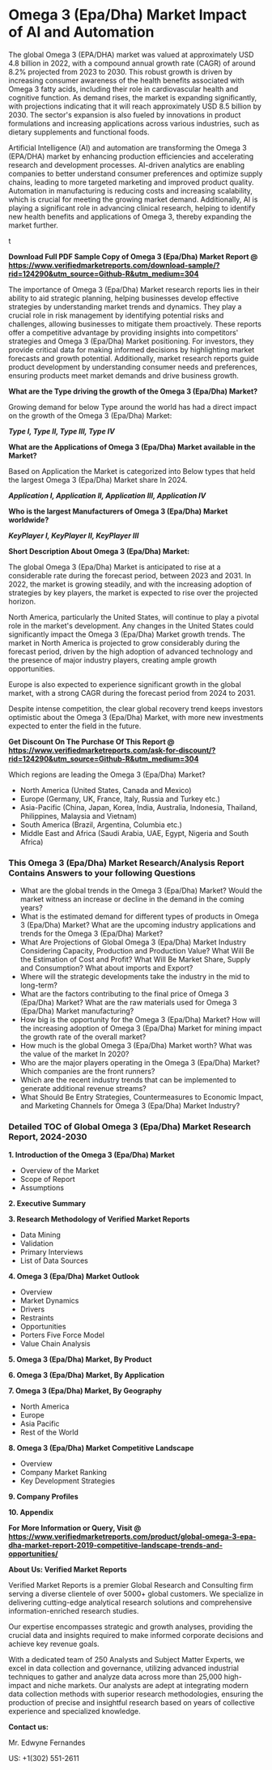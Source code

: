 <meta name="title" content="Global Omega 3 (Epa/Dha) Market Impact of AI and Automation"><meta name="description" content="The global Omega 3 (EPA/DHA) market was valued at approximately USD 4.8 billion in 2022, with a compound annual growth rate (CAGR) of around 8.2% projected from 2023 t"><meta name="title" content="Omega 3 (Epa/Dha) Market Size, Share, Scope, Trends, Growth, Opportunities, Analysis, Forecast"><h1>Omega 3 (Epa/Dha) Market Impact of AI and Automation</h1><p>The global Omega 3 (EPA/DHA) market was valued at approximately USD 4.8 billion in 2022, with a compound annual growth rate (CAGR) of around 8.2% projected from 2023 to 2030. This robust growth is driven by increasing consumer awareness of the health benefits associated with Omega 3 fatty acids, including their role in cardiovascular health and cognitive function. As demand rises, the market is expanding significantly, with projections indicating that it will reach approximately USD 8.5 billion by 2030. The sector's expansion is also fueled by innovations in product formulations and increasing applications across various industries, such as dietary supplements and functional foods.</p><p>Artificial Intelligence (AI) and automation are transforming the Omega 3 (EPA/DHA) market by enhancing production efficiencies and accelerating research and development processes. AI-driven analytics are enabling companies to better understand consumer preferences and optimize supply chains, leading to more targeted marketing and improved product quality. Automation in manufacturing is reducing costs and increasing scalability, which is crucial for meeting the growing market demand. Additionally, AI is playing a significant role in advancing clinical research, helping to identify new health benefits and applications of Omega 3, thereby expanding the market further.</p>t</p><p id="" class=""><strong>Download Full PDF Sample Copy of Omega 3 (Epa/Dha) Market Report @ <a href="https://www.verifiedmarketreports.com/download-sample/?rid=124290&utm_source=Github-R&utm_medium=304" target="_blank">https://www.verifiedmarketreports.com/download-sample/?rid=124290&utm_source=Github-R&utm_medium=304</a></strong></p><p>The importance of&nbsp;Omega 3 (Epa/Dha) Market research reports lies in their ability to aid strategic planning, helping businesses develop effective strategies by understanding market trends and dynamics. They play a crucial role in risk management by identifying potential risks and challenges, allowing businesses to mitigate them proactively. These reports offer a competitive advantage by providing insights into competitors' strategies and Omega 3 (Epa/Dha) Market positioning. For investors, they provide critical data for making informed decisions by highlighting market forecasts and growth potential. Additionally, market research reports guide product development by understanding consumer needs and preferences, ensuring products meet market demands and drive business growth.</p><p><strong>What are the&nbsp;Type driving the growth of the Omega 3 (Epa/Dha) Market?</strong></p><p id="" class="">Growing demand for below Type around the world has had a direct impact on the growth of the Omega 3 (Epa/Dha) Market:</p><em><strong>Type I, Type II, Type III, Type IV</strong></em></p><strong>What are the&nbsp;Applications&nbsp;of Omega 3 (Epa/Dha) Market available in the Market?</strong></p><p id="" class="">Based on Application the Market is categorized into Below types that held the largest Omega 3 (Epa/Dha) Market share In 2024.</p><em><strong>Application I, Application II, Application III, Application IV</strong></em></p><strong>Who is the largest Manufacturers of Omega 3 (Epa/Dha) Market worldwide?</strong></p><p><em><strong>KeyPlayer I, KeyPlayer II, KeyPlayer III</strong></em></p><p id="" class=""><strong>Short Description About Omega 3 (Epa/Dha) Market:</strong></p><p>The global Omega 3 (Epa/Dha) Market is anticipated to rise at a considerable rate during the forecast period, between 2023 and 2031. In 2022, the market is growing steadily, and with the increasing adoption of strategies by key players, the market is expected to rise over the projected horizon.</p><p>North America, particularly the United States, will continue to play a pivotal role in the market's development. Any changes in the United States could significantly impact the Omega 3 (Epa/Dha) Market growth trends. The market in North America is projected to grow considerably during the forecast period, driven by the high adoption of advanced technology and the presence of major industry players, creating ample growth opportunities.</p><p>Europe is also expected to experience significant growth in the global market, with a strong CAGR during the forecast period from 2024 to 2031.</p><p>Despite intense competition, the clear global recovery trend keeps investors optimistic about the Omega 3 (Epa/Dha) Market, with more new investments expected to enter the field in the future.</p><p id="" class=""><strong>Get Discount On The Purchase Of This Report @ <a href="https://www.verifiedmarketreports.com/ask-for-discount/?rid=124290&utm_source=Github-R&utm_medium=304" target="_blank">https://www.verifiedmarketreports.com/ask-for-discount/?rid=124290&utm_source=Github-R&utm_medium=304</a></strong></p>Which regions are leading the Omega 3 (Epa/Dha) Market?</p><ul><li>North America (United States, Canada and Mexico)</li><li>Europe (Germany, UK, France, Italy, Russia and Turkey etc.)</li><li>Asia-Pacific (China, Japan, Korea, India, Australia, Indonesia, Thailand, Philippines, Malaysia and Vietnam)</li><li>South America (Brazil, Argentina, Columbia etc.)</li><li>Middle East and Africa (Saudi Arabia, UAE, Egypt, Nigeria and South Africa)</li></ul><h3 id="" class="">This Omega 3 (Epa/Dha) Market Research/Analysis Report Contains Answers to your following Questions</h3><ul><li>What are the global trends in the Omega 3 (Epa/Dha) Market? Would the market witness an increase or decline in the demand in the coming years?</li><li>What is the estimated demand for different types of products in Omega 3 (Epa/Dha) Market? What are the upcoming industry applications and trends for the Omega 3 (Epa/Dha) Market?</li><li>What Are Projections of Global Omega 3 (Epa/Dha) Market Industry Considering Capacity, Production and Production Value? What Will Be the Estimation of Cost and Profit? What Will Be Market Share, Supply and Consumption? What about imports and Export?</li><li>Where will the strategic developments take the industry in the mid to long-term?</li><li>What are the factors contributing to the final price of Omega 3 (Epa/Dha) Market? What are the raw materials used for Omega 3 (Epa/Dha) Market manufacturing?</li><li>How big is the opportunity for the Omega 3 (Epa/Dha) Market? How will the increasing adoption of Omega 3 (Epa/Dha) Market for mining impact the growth rate of the overall market?</li><li>How much is the global Omega 3 (Epa/Dha) Market worth? What was the value of the market In 2020?</li><li>Who are the major players operating in the Omega 3 (Epa/Dha) Market? Which companies are the front runners?</li><li>Which are the recent industry trends that can be implemented to generate additional revenue streams?</li><li>What Should Be Entry Strategies, Countermeasures to Economic Impact, and Marketing Channels for Omega 3 (Epa/Dha) Market Industry?</li></ul><h3 id="" class="">Detailed TOC of Global Omega 3 (Epa/Dha) Market Research Report, 2024-2030</h3><p id="" class=""><strong>1. Introduction of the Omega 3 (Epa/Dha) Market</strong></p><ul><li>Overview of the Market</li><li>Scope of Report</li><li>Assumptions</li></ul><p id="" class=""><strong>2. Executive Summary</strong></p><p id="" class=""><strong>3. Research Methodology of Verified Market Reports</strong></p><ul><li>Data Mining</li><li>Validation</li><li>Primary Interviews</li><li>List of Data Sources</li></ul><p id="" class=""><strong>4. Omega 3 (Epa/Dha) Market Outlook</strong></p><ul><li>Overview</li><li>Market Dynamics</li><li>Drivers</li><li>Restraints</li><li>Opportunities</li><li>Porters Five Force Model</li><li>Value Chain Analysis</li></ul><p id="" class=""><strong>5. Omega 3 (Epa/Dha) Market, By Product</strong></p><p id="" class=""><strong>6. Omega 3 (Epa/Dha) Market, By Application</strong></p><p id="" class=""><strong>7. Omega 3 (Epa/Dha) Market, By Geography</strong></p><ul><li>North America</li><li>Europe</li><li>Asia Pacific</li><li>Rest of the World</li></ul><p id="" class=""><strong>8. Omega 3 (Epa/Dha) Market Competitive Landscape</strong></p><ul><li>Overview</li><li>Company Market Ranking</li><li>Key Development Strategies</li></ul><p id="" class=""><strong>9. Company Profiles</strong></p><p id="" class=""><strong>10. Appendix</strong></p><p id="" class=""><strong>For More Information or Query, Visit @ <a href="https://www.verifiedmarketreports.com/product/global-omega-3-epa-dha-market-report-2019-competitive-landscape-trends-and-opportunities/" target="_blank">https://www.verifiedmarketreports.com/product/global-omega-3-epa-dha-market-report-2019-competitive-landscape-trends-and-opportunities/</a></strong></p><p id="" class=""><strong>About Us: Verified Market Reports</strong></p><p id="" class="">Verified Market Reports is a premier Global Research and Consulting firm serving a diverse clientele of over 5000+ global customers. We specialize in delivering cutting-edge analytical research solutions and comprehensive information-enriched research studies.</p><p id="" class="">Our expertise encompasses strategic and growth analyses, providing the crucial data and insights required to make informed corporate decisions and achieve key revenue goals.</p><p id="" class="">With a dedicated team of 250 Analysts and Subject Matter Experts, we excel in data collection and governance, utilizing advanced industrial techniques to gather and analyze data across more than 25,000 high-impact and niche markets. Our analysts are adept at integrating modern data collection methods with superior research methodologies, ensuring the production of precise and insightful research based on years of collective experience and specialized knowledge.</p><p id="" class=""><strong>Contact us:</strong></p><p id="" class="">Mr. Edwyne Fernandes</p><p id="" class="">US: +1(302) 551-2611</p>